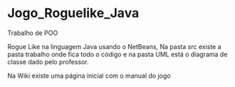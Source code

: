 # Jogo_Roguelike_Java
Trabalho de POO

Rogue Like na linguagem Java usando o NetBeans, Na pasta src existe a pasta trabalho onde fica todo o código e na pasta UML está o diagrama de classe dado pelo professor.

Na Wiki existe uma página inicial com o manual do jogo
